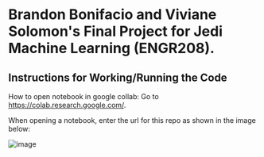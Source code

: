 # Brandon Bonifacio and Viviane Solomon's Final Project for Jedi Machine Learning (ENGR208). 

## Instructions for Working/Running the Code

How to open notebook in google collab:
Go to https://colab.research.google.com/. 

When opening a notebook, enter the url for this repo as shown in the image below: 

![image](https://github.com/bbonifacio-at-mudd/E208_Final/assets/114462423/720dc3cb-e3c2-445e-9bf7-7fb40c5f2749)



